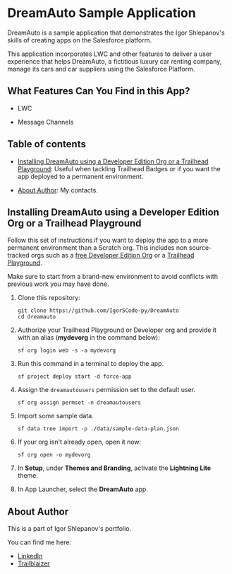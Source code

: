 # DreamAuto Sample Application

DreamAuto is a sample application that demonstrates the Igor Shlepanov's skills of creating apps on the Salesforce platform. 

This application incorporates LWC and other features to deliver a user experience that helps DreamAuto, a fictitious luxury car renting company, manage its cars and car suppliers using the Salesforce Platform.


## What Features Can You Find in this App?

-   LWC

-   Message Channels


## Table of contents

-   [Installing DreamAuto using a Developer Edition Org or a Trailhead Playground](#installing-dreamauto-using-a-developer-edition-org-or-a-trailhead-playground): Useful when tackling Trailhead Badges or if you want the app deployed to a permanent environment.

-   [About Author](#about-author): My contacts.


## Installing DreamAuto using a Developer Edition Org or a Trailhead Playground

Follow this set of instructions if you want to deploy the app to a more permanent environment than a Scratch org.
This includes non source-tracked orgs such as a [free Developer Edition Org](https://developer.salesforce.com/signup) or a [Trailhead Playground](https://trailhead.salesforce.com/).

Make sure to start from a brand-new environment to avoid conflicts with previous work you may have done.

1. Clone this repository:

    ```
    git clone https://github.com/IgorSCode-py/DreamAuto
    cd dreamauto
    ```

1. Authorize your Trailhead Playground or Developer org and provide it with an alias (**mydevorg** in the command below):

    ```
    sf org login web -s -a mydevorg
    ```

1. Run this command in a terminal to deploy the app.

    ```
    sf project deploy start -d force-app
    ```

1. Assign the `dreamautousers` permission set to the default user.

    ```
    sf org assign permset -n dreamautousers
    ```

1. Import some sample data.

    ```
    sf data tree import -p ./data/sample-data-plan.json
    ```

1. If your org isn't already open, open it now:

    ```
    sf org open -o mydevorg
    ```

1. In **Setup**, under **Themes and Branding**, activate the **Lightning Lite** theme.

1. In App Launcher, select the **DreamAuto** app.

## About Author

This is a part of Igor Shlepanov's portfolio.

You can find me here:

- [LinkedIn](https://www.linkedin.com/in/igor-shlepanov-b22a8863/)
- [Trailblaizer](https://trailblazer.me/id/ishlepanov)

